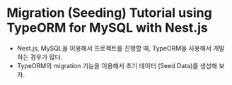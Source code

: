 # Migration (Seeding) Tutorial using TypeORM for MySQL with Nest.js

- Nest.js, MySQL을 이용해서 프로젝트를 진행할 때, TypeORM을 사용해서 개발하는 경우가 많다.
- TypeORM의 migration 기능을 이용해서 초기 데이터 (Seed Data)를 생성해 보자.